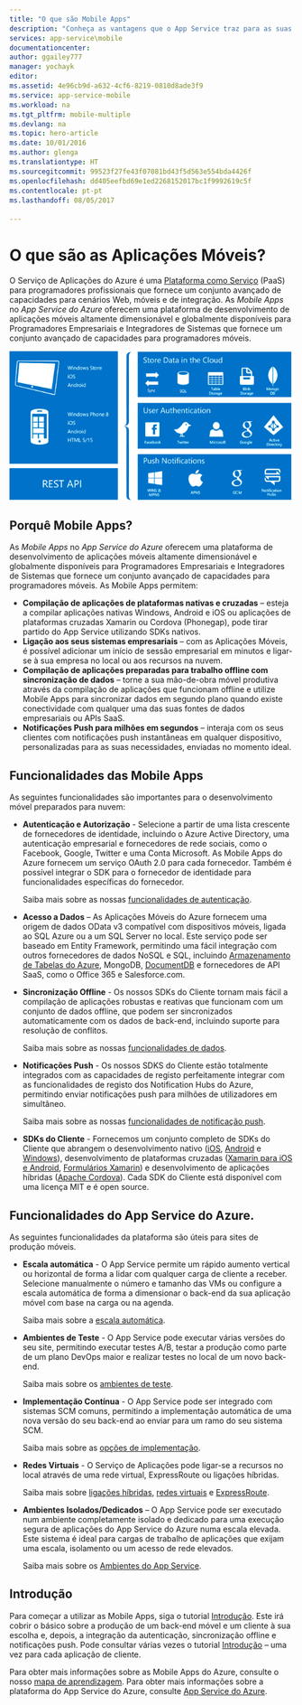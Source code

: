 ```yaml
---
title: "O que são Mobile Apps"
description: "Conheça as vantagens que o App Service traz para as suas Mobile Apps."
services: app-service\mobile
documentationcenter: 
author: ggailey777
manager: yochayk
editor: 
ms.assetid: 4e96cb9d-a632-4cf6-8219-0810d8ade3f9
ms.service: app-service-mobile
ms.workload: na
ms.tgt_pltfrm: mobile-multiple
ms.devlang: na
ms.topic: hero-article
ms.date: 10/01/2016
ms.author: glenga
ms.translationtype: HT
ms.sourcegitcommit: 99523f27fe43f07081bd43f5d563e554bda4426f
ms.openlocfilehash: dd405eefbd69e1ed2268152017bc1f9992619c5f
ms.contentlocale: pt-pt
ms.lasthandoff: 08/05/2017

---
```

# <a name="getting-started"> </a>O que são as Aplicações Móveis?
O Serviço de Aplicações do Azure é uma [Plataforma como Serviço](https://azure.microsoft.com/overview/what-is-paas/) (PaaS) para programadores profissionais que fornece um conjunto avançado de capacidades para cenários Web, móveis e de integração. As *Mobile Apps* no *App Service do Azure* oferecem uma plataforma de desenvolvimento de aplicações móveis altamente dimensionável e globalmente disponíveis para Programadores Empresariais e Integradores de Sistemas que fornece um conjunto avançado de capacidades para programadores móveis.

![Mobile Apps](./media/app-service-mobile-value-prop/overview.png)

## <a name="why-mobile-apps"></a>Porquê Mobile Apps?
As *Mobile Apps* no *App Service do Azure* oferecem uma plataforma de desenvolvimento de aplicações móveis altamente dimensionável e globalmente disponíveis para Programadores Empresariais e Integradores de Sistemas que fornece um conjunto avançado de capacidades para programadores móveis. As Mobile Apps permitem:

* **Compilação de aplicações de plataformas nativas e cruzadas** – esteja a compilar aplicações nativas Windows, Android e iOS ou aplicações de plataformas cruzadas Xamarin ou Cordova (Phonegap), pode tirar partido do App Service utilizando SDKs nativos.
* **Ligação aos seus sistemas empresariais** – com as Aplicações Móveis, é possível adicionar um início de sessão empresarial em minutos e ligar-se à sua empresa no local ou aos recursos na nuvem.
* **Compilação de aplicações preparadas para trabalho offline com sincronização de dados** – torne a sua mão-de-obra móvel produtiva através da compilação de aplicações que funcionam offline e utilize Mobile Apps para sincronizar dados em segundo plano quando existe conectividade com qualquer uma das suas fontes de dados empresariais ou APIs SaaS.
* **Notificações Push para milhões em segundos** – interaja com os seus clientes com notificações push instantâneas em qualquer dispositivo, personalizadas para as suas necessidades, enviadas no momento ideal.

## <a name="mobile-app-features"></a>Funcionalidades das Mobile Apps
As seguintes funcionalidades são importantes para o desenvolvimento móvel preparados para nuvem:

* **Autenticação e Autorização** - Selecione a partir de uma lista crescente de fornecedores de identidade, incluindo o Azure Active Directory, uma autenticação empresarial e fornecedores de rede sociais, como o Facebook, Google, Twitter e uma Conta Microsoft.  As Mobile Apps do Azure fornecem um serviço OAuth 2.0 para cada fornecedor.  Também é possível integrar o SDK para o fornecedor de identidade para funcionalidades específicas do fornecedor.

  Saiba mais sobre as nossas [funcionalidades de autenticação].
* **Acesso a Dados** – As Aplicações Móveis do Azure fornecem uma origem de dados OData v3 compatível com dispositivos móveis, ligada ao SQL Azure ou a um SQL Server no local.  Este serviço pode ser baseado em Entity Framework, permitindo uma fácil integração com outros fornecedores de dados NoSQL e SQL, incluindo [Armazenamento de Tabelas do Azure], MongoDB, [DocumentDB] e fornecedores de API SaaS, como o Office 365 e Salesforce.com.
* **Sincronização Offline** - Os nossos SDKs do Cliente tornam mais fácil a compilação de aplicações robustas e reativas que funcionam com um conjunto de dados offline, que podem ser sincronizados automaticamente com os dados de back-end, incluindo suporte para resolução de conflitos.

  Saiba mais sobre as nossas [funcionalidades de dados].
* **Notificações Push** - Os nossos SDKS do Cliente estão totalmente integrados com as capacidades de registo perfeitamente integrar com as funcionalidades de registo dos Notification Hubs do Azure, permitindo enviar notificações push para milhões de utilizadores em simultâneo.

  Saiba mais sobre as nossas [funcionalidades de notificação push].
* **SDKs do Cliente** - Fornecemos um conjunto completo de SDKs do Cliente que abrangem o desenvolvimento nativo ([iOS], [Android] e [Windows]), desenvolvimento de plataformas cruzadas ([Xamarin para iOS e Android], [Formulários Xamarin]) e desenvolvimento de aplicações híbridas ([Apache Cordova]).  Cada SDK do Cliente está disponível com uma licença MIT e é open source.

## <a name="azure-app-service-features"></a>Funcionalidades do App Service do Azure.
As seguintes funcionalidades da plataforma são úteis para sites de produção móveis.

* **Escala automática** - O App Service permite um rápido aumento vertical ou horizontal de forma a lidar com qualquer carga de cliente a receber. Selecione manualmente o número e tamanho das VMs ou configure a escala automática de forma a dimensionar o back-end da sua aplicação móvel com base na carga ou na agenda.

  Saiba mais sobre a [escala automática].
* **Ambientes de Teste** - O App Service pode executar várias versões do seu site, permitindo executar testes A/B, testar a produção como parte de um plano DevOps maior e realizar testes no local de um novo back-end.

  Saiba mais sobre os [ambientes de teste].
* **Implementação Contínua** - O App Service pode ser integrado com sistemas SCM comuns, permitindo a implementação automática de uma nova versão do seu back-end ao enviar para um ramo do seu sistema SCM.

  Saiba mais sobre as [opções de implementação].
* **Redes Virtuais** - O Serviço de Aplicações pode ligar-se a recursos no local através de uma rede virtual, ExpressRoute ou ligações híbridas.

  Saiba mais sobre [ligações híbridas], [redes virtuais] e [ExpressRoute].
* **Ambientes Isolados/Dedicados** – O App Service pode ser executado num ambiente completamente isolado e dedicado para uma execução segura de aplicações do App Service do Azure numa escala elevada.  Este sistema é ideal para cargas de trabalho de aplicações que exijam uma escala, isolamento ou um acesso de rede elevados.

  Saiba mais sobre os [Ambientes do App Service].

## <a name="getting-started"></a>Introdução
Para começar a utilizar as Mobile Apps, siga o tutorial [Introdução].  Este irá cobrir o básico sobre a produção de um back-end móvel e um cliente à sua escolha e, depois, a integração da autenticação, sincronização offline e notificações push.  Pode consultar várias vezes o tutorial [Introdução] – uma vez para cada aplicação de cliente.

Para obter mais informações sobre as Mobile Apps do Azure, consulte o nosso [mapa de aprendizagem].
Para obter mais informações sobre a plataforma do App Service do Azure, consulte [App Service do Azure].

<!-- URLs. -->
[Migrate your Mobile Service to App Service]: app-service-mobile-migrating-from-mobile-services.md
[App Service do Azure]: ../app-service/app-service-value-prop-what-is.md
[Introdução]: app-service-mobile-ios-get-started.md
[Armazenamento de Tabelas do Azure]: ../storage/storage-dotnet-how-to-use-tables.md
[DocumentDB]: ../documentdb/documentdb-get-started.md
[funcionalidades de autenticação]: ./app-service-mobile-auth.md
[funcionalidades de dados]: ./app-service-mobile-offline-data-sync.md
[funcionalidades de notificação push]: ../notification-hubs/notification-hubs-push-notification-overview.md
[iOS]: ./app-service-mobile-ios-how-to-use-client-library.md
[Android]: ./app-service-mobile-android-how-to-use-client-library.md
[Windows]: ./app-service-mobile-dotnet-how-to-use-client-library.md
[Xamarin para iOS e Android]: ./app-service-mobile-dotnet-how-to-use-client-library.md
[Formulários Xamarin]: ./app-service-mobile-xamarin-forms-get-started.md
[Apache Cordova]: ./app-service-mobile-cordova-how-to-use-client-library.md
[escala automática]: ../app-service-web/web-sites-scale.md
[ambientes de teste]: ../app-service-web/web-sites-staged-publishing.md
[opções de implementação]: ../app-service-web/web-sites-deploy.md
[ligações híbridas]: ../app-service-web/web-sites-hybrid-connection-get-started.md
[redes virtuais]: ../app-service-web/web-sites-integrate-with-vnet.md
[ExpressRoute]: ../app-service-web/app-service-app-service-environment-network-configuration-expressroute.md
[Ambientes do App Service]: ../app-service-web/app-service-app-service-environment-intro.md
[mapa de aprendizagem]: https://azure.microsoft.com/en-us/documentation/learning-paths/appservice-mobileapps/

